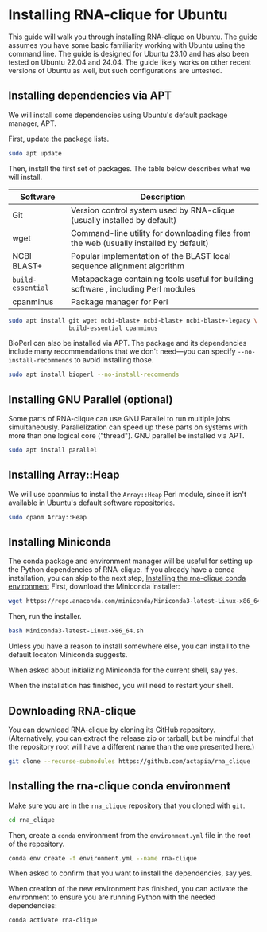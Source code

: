 # Installing RNA-clique for Ubuntu

This guide will walk you through installing RNA-clique on Ubuntu. The guide
assumes you have some basic familiarity working with Ubuntu using the command
line. The guide is designed for Ubuntu 23.10 and has also been tested on Ubuntu
22.04 and 24.04. The guide likely works on other recent versions of Ubuntu as
well, but such configurations are untested.

## Installing dependencies via APT

We will install some dependencies using Ubuntu's default package manager, APT.

First, update the package lists.

```bash
sudo apt update
```

Then, install the first set of packages. The table below describes what we will
install.

| Software          | Description                                                                            |
| ----------------- | -------------------------------------------------------------------------------------- |
| Git               | Version control system used by RNA-clique (usually installed by default)               |
| wget              | Command-line utility for downloading files from the web (usually installed by default) |
| NCBI BLAST+       | Popular implementation of the BLAST local sequence alignment algorithm                 |
| `build-essential` | Metapackage containing tools useful for building software , including Perl modules     |
| cpanminus         | Package manager for Perl                                                               |


```bash
sudo apt install git wget ncbi-blast+ ncbi-blast+ ncbi-blast+-legacy \
                 build-essential cpanminus
```

BioPerl can also be installed via APT. The package and its dependencies include
many recommendations that we don't need&mdash;you can specify
`--no-install-recommends` to avoid installing those.

```bash
sudo apt install bioperl --no-install-recommends
```

## Installing GNU Parallel (optional)

Some parts of RNA-clique can use GNU Parallel to run multiple jobs
simultaneously. Parallelization can speed up these parts on systems with more
than one logical core ("thread"). GNU parallel be installed via APT.

```bash
sudo apt install parallel
```

## Installing Array::Heap

We will use cpanmius to install the `Array::Heap` Perl  module, since it isn't
available in Ubuntu's default software repositories.

```bash
sudo cpanm Array::Heap
```

## Installing Miniconda

The conda package and environment manager will be useful for setting up the
Python dependencies of RNA-clique. If you already have a conda installation, you
can skip to the next step, [Installing the rna-clique conda
environment](#installing-the-rna-clique-conda-environment) First, download the
Miniconda installer:

```bash
wget https://repo.anaconda.com/miniconda/Miniconda3-latest-Linux-x86_64.sh
```

Then, run the installer.

```bash
bash Miniconda3-latest-Linux-x86_64.sh
```

Unless you have a reason to install somewhere else, you can install to the
default locaton Miniconda suggests.

When asked about initializing Miniconda for the current shell, say yes.

When the installation has finished, you will need to restart your shell.

## Downloading RNA-clique

You can download RNA-clique by cloning its GitHub repository. (Alternatively,
you can extract the release zip or tarball, but be mindful that the repository
root will have a different name than the one presented here.)

<!--{{clone_command(git_branch()) | code_fence("bash") | comment_surround}}{{empty("-->
```bash
git clone --recurse-submodules https://github.com/actapia/rna_clique
```
<!--")}}-->

## Installing the rna-clique conda environment

Make sure you are in the `rna_clique` repository that you cloned with `git`.

```bash
cd rna_clique
```

Then, create a `conda` environment from the `environment.yml` file in the root
of the repository.

```bash
conda env create -f environment.yml --name rna-clique
```

When asked to confirm that you want to install the dependencies, say yes.

When creation of the new environment has finished, you can activate the
environment to ensure you are running Python with the needed dependencies:

```bash
conda activate rna-clique
```
